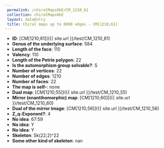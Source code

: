 ```yaml
--- 
 permalink: /chiralMaps6kE/CM_1210_61 
 collection: chiralMaps6kE
 layout: dataEntry
 title: Chiral maps up to 6000 edges - CM[1210;61]
---
```


- **ID**: [CM[1210;61]]({{ site.url }}/test/CM_1210_61)
- **Genus of the underlying surface**: 584
- **Length of the face**: 110
- **Valency**: 110
- **Length of the Petrie polygon**: 22
- **Is the automorphism group solvable?**: S
- **Number of vertices**: 22
- **Number of edges**: 1210
- **Number of faces**: 22
- **The map is self-**: none
- **Dual map**: [CM[1210;55]]({{ site.url }}/test/CM_1210_55)
- **Mirror (enantihomorphic) map**: [CM[1210;60]]({{ site.url }}/test/CM_1210_60)
- **Dual of the mirror image**: [CM[1210;56]]({{ site.url }}/test/CM_1210_56)
- **Z_q-Exponent?**: 4
- **No idea**:  67:59
- **No idea**: Y
- **No idea**: Y
- **Skeleton**: Sk(22;2)^22
- **Some other kind of skeleton**: nan
